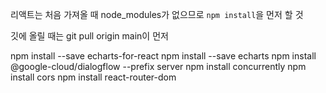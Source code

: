 리액트는 처음 가져올 때 node_modules가 없으므로 `npm install`을 먼저 할 것

깃에 올릴 때는 git pull origin main이 먼저



npm install --save echarts-for-react
npm install --save echarts
npm install @google-cloud/dialogflow --prefix server
npm install concurrently
npm install cors
npm install react-router-dom